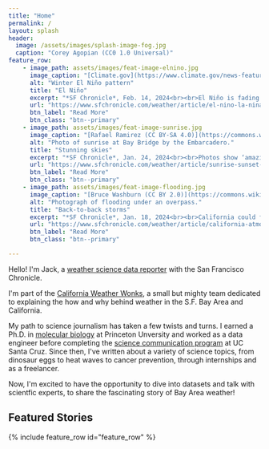 ```yaml
---
title: "Home"
permalink: /
layout: splash
header:
  image: /assets/images/splash-image-fog.jpg
  caption: "Corey Agopian (CC0 1.0 Universal)"
feature_row:
    - image_path: assets/images/feat-image-elnino.jpg
      image_caption: "[Climate.gov](https://www.climate.gov/news-features/featured-images/how-el-ni%C3%B1o-and-la-ni%C3%B1a-affect-winter-jet-stream-and-us-climate)"
      alt: "Winter El Niño pattern"
      title: "El Niño"
      excerpt: "*SF Chronicle*, Feb. 14, 2024<br><br>El Niño is fading — but La Niña may be on way. What it means for California weather."
      url: "https://www.sfchronicle.com/weather/article/el-nino-la-nina-18656910.php"
      btn_label: "Read More"
      btn_class: "btn--primary"
    - image_path: assets/images/feat-image-sunrise.jpg
      image_caption: "[Rafael Ramirez (CC BY-SA 4.0)](https://commons.wikimedia.org/wiki/File:San_Francisco-Bay_Bridge_Sunrise.jpg)"
      alt: "Photo of sunrise at Bay Bridge by the Embarcadero."
      title: "Stunning skies"
      excerpt: "*SF Chronicle*, Jan. 24, 2024<br><br>Photos show ‘amazing’ Bay Area sunrises and sunsets. Here’s why they’ve looked so incredible lately."
      url: "https://www.sfchronicle.com/weather/article/sunrise-sunset-bay-area-18615926.php"
      btn_label: "Read More"
      btn_class: "btn--primary"    
    - image_path: assets/images/feat-image-flooding.jpg
      image_caption: "[Bruce Washburn (CC BY 2.0)](https://commons.wikimedia.org/wiki/File:Flood_at_42nd_St_under_cross_(52601112746).jpg)"
      alt: "Photograph of flooding under an overpass."
      title: "Back-to-back storms"
      excerpt: "*SF Chronicle*, Jan. 18, 2024<br><br>California could face more atmospheric river ‘super-sequences,’ study finds."
      url: "https://www.sfchronicle.com/weather/article/california-atmospheric-river-18613123.php"
      btn_label: "Read More"
      btn_class: "btn--primary"

---
```


Hello! I'm Jack, a [weather science data reporter](https://www.sfchronicle.com/author/jack-lee/) with the San Francisco Chronicle.

I'm part of the [California Weather Wonks](https://www.sfchronicle.com/weather/article/sf-chronicle-weather-team-17380617.php), a small but mighty team dedicated to explaining the how and why behind weather in the S.F. Bay Area and California.

My path to science journalism has taken a few twists and turns. I earned a Ph.D. in [molecular biology](https://molbio.princeton.edu/) at Princeton Unversity and worked as a data engineer before completing the [science communication program](https://scicom.ucsc.edu/) at UC Santa Cruz. Since then, I've written about a variety of science topics, from dinosaur eggs to heat waves to cancer prevention, through internships and as a freelancer.

Now, I'm excited to have the opportunity to dive into datasets and talk with scientfic experts, to share the fascinating story of Bay Area weather!

## Featured Stories
{% include feature_row id="feature_row" %}
